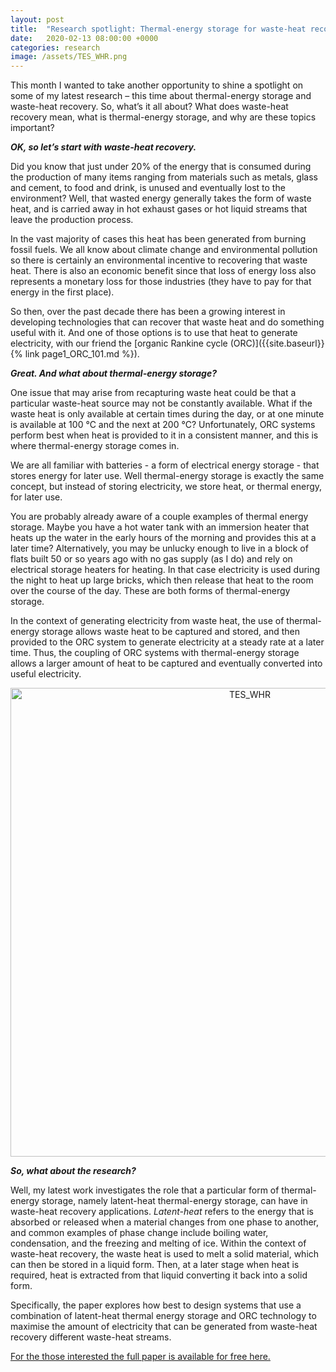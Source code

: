 ```yaml
---
layout: post
title:  "Research spotlight: Thermal-energy storage for waste-heat recovery applications"
date:   2020-02-13 08:00:00 +0000
categories: research
image: /assets/TES_WHR.png
---
```

This month I wanted to take another opportunity to shine a spotlight on some of my latest research – this time about thermal-energy storage and waste-heat recovery. So, what’s it all about? What does waste-heat recovery mean, what is thermal-energy storage, and why are these topics important?

**_OK, so let’s start with waste-heat recovery._**

Did you know that just under 20% of the energy that is consumed during the production of many items ranging from materials such as metals, glass and cement, to food and drink, is unused and eventually lost to the environment? Well, that wasted energy generally takes the form of waste heat, and is carried away in hot exhaust gases or hot liquid streams that leave the production process.

In the vast majority of cases this heat has been generated from burning fossil fuels. We all know about climate change and environmental pollution so there is certainly an environmental incentive to recovering that waste heat. There is also an economic benefit since that loss of energy loss also represents a monetary loss for those industries (they have to pay for that energy in the first place). 

So then, over the past decade there has been a growing interest in developing technologies that can recover that waste heat and do something useful with it. And one of those options is to use that heat to generate electricity, with our friend the [organic Rankine cycle (ORC)]({{site.baseurl}}{% link page1_ORC_101.md %}).

**_Great. And what about thermal-energy storage?_**

One issue that may arise from recapturing waste heat could be that a particular waste-heat source may not be constantly available. What if the waste heat is only available at certain times during the day, or at one minute is available at 100 °C and the next at 200 °C? Unfortunately, ORC systems perform best when heat is provided to it in a consistent manner, and this is where thermal-energy storage comes in. 

We are all familiar with batteries - a form of electrical energy storage - that stores energy for later use. Well thermal-energy storage is exactly the same concept, but instead of storing electricity, we store heat, or thermal energy, for later use.

You are probably already aware of a couple examples of thermal energy storage. Maybe you have a hot water tank with an immersion heater that heats up the water in the early hours of the morning and provides this at a later time? Alternatively, you may be unlucky enough to live in a block of flats built 50 or so years ago with no gas supply (as I do) and rely on electrical storage heaters for heating. In that case electricity is used during the night to heat up large bricks, which then release that heat to the room over the course of the day. These are both forms of thermal-energy storage.

In the context of generating electricity from waste heat, the use of thermal-energy storage allows waste heat to be captured and stored, and then provided to the ORC system to generate electricity at a steady rate at a later time. Thus, the coupling of ORC systems with thermal-energy storage allows a larger amount of heat to be captured and eventually converted into useful electricity.

<div style="text-align:center">
	<img src="{{site.baseurl}}/assets/TES_WHR.png" alt="TES_WHR" style="width:750px;" />
</div>
<p> </p>

**_So, what about the research?_**

Well, my latest work investigates the role that a particular form of thermal-energy storage, namely latent-heat thermal-energy storage, can have in waste-heat recovery applications. *Latent-heat* refers to the energy that is absorbed or released when a material changes from one phase to another, and common examples of phase change include boiling water, condensation, and the freezing and melting of ice. Within the context of waste-heat recovery, the waste heat is used to melt a solid material, which can then be stored in a liquid form. Then, at a later stage when heat is required, heat is extracted from that liquid converting it back into a solid form.

Specifically, the paper explores how best to design systems that use a combination of latent-heat thermal energy storage and ORC technology to maximise the amount of electricity that can be generated from waste-heat recovery different waste-heat streams.

[For the those interested the full paper is available for free here.](https://doi.org/10.1016/j.ijheatmasstransfer.2019.119111)
